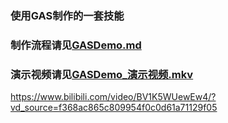 ### 使用GAS制作的一套技能

### 制作流程请见[GASDemo.md](GASDemo.md)

### 演示视频请见[GASDemo_演示视频.mkv](GASDemo_演示视频.mkv) 
<https://www.bilibili.com/video/BV1K5WUewEw4/?vd_source=f368ac865c809954f0c0d61a71129f05>
